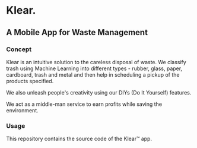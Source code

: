 # Klear.
## A Mobile App for Waste Management

### Concept
Klear is an intuitive solution to the careless disposal of waste. We classify trash using Machine Learning into different types - rubber, glass, paper, cardboard, trash and metal and then help in scheduling a pickup of the products specified.

We also unleash people's creativity using our DIYs (Do It Yourself) features.

We act as a middle-man service to earn profits while saving the environment.

### Usage
This repository contains the source code of the Klear™ app. 
